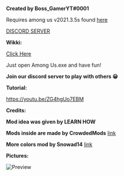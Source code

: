 
**Created by Boss_GamerYT#0001**

Requires among us v2021.3.5s found [here](https://downgrade.bossurl.tk)

[DISCORD SERVER](https://discord.gg/BteZS5C3Sm "DISCORD SERVER")

**Wikki:**

[Click Here](https://github.com/Bossgamerteam/100-player-among-us-mod/wiki)


Just open Among Us.exe and have fun!

**Join our discord server to play with others 😀**

**Tutorial:**

https://youtu.be/ZG4hgUo7EBM

**Credits:**

**Mod idea was given by LEARN HOW**

**Mods inside are made by CrowdedMods** [link](https://github.com/CrowdedMods/CrowdedMod)

**More colors mod by Snowad14** [link](https://github.com/Snowad14/Mores-Colors)

**Pictures:**

![Preview](https://github.com/Bossgamerteam/100-player-among-us-mod/blob/main/Img/unknown.png?raw=true)

